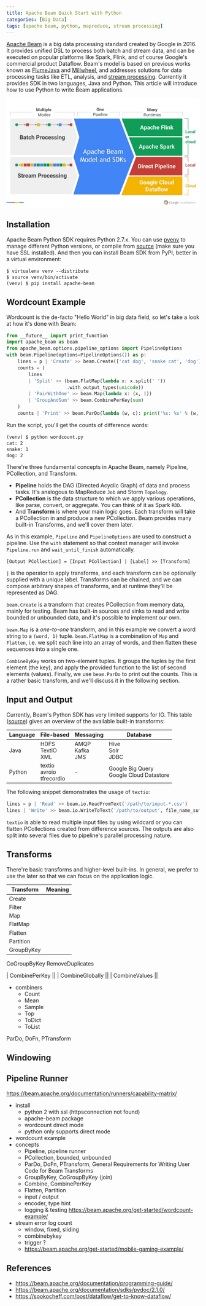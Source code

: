 ```yaml
---
title: Apache Beam Quick Start with Python
categories: [Big Data]
tags: [apache beam, python, mapreduce, stream processing]
---
```


[Apache Beam][1] is a big data processing standard created by Google in 2016. It provides unified DSL to process both batch and stream data, and can be executed on popular platforms like Spark, Flink, and of course Google's commercial product Dataflow. Beam's model is based on previous works known as [FlumeJava][2] and [Millwheel][3], and addresses solutions for data processing tasks like ETL, analysis, and [stream processing][4]. Currently it provides SDK in two languages, Java and Python. This article will introduce how to use Python to write Beam applications.

![Apache Beam Pipeline](/images/beam/arch.jpg)

## Installation

Apache Beam Python SDK requires Python 2.7.x. You can use [pyenv][5] to manage different Python versions, or compile from [source][6] (make sure you have SSL installed). And then you can install Beam SDK from PyPI, better in a virtual environment:

```
$ virtualenv venv --distribute
$ source venv/bin/activate
(venv) $ pip install apache-beam
```

<!-- more -->

## Wordcount Example

Wordcount is the de-facto "Hello World" in big data field, so let's take a look at how it's done with Beam:

```python
from __future__ import print_function
import apache_beam as beam
from apache_beam.options.pipeline_options import PipelineOptions
with beam.Pipeline(options=PipelineOptions()) as p:
    lines = p | 'Create' >> beam.Create(['cat dog', 'snake cat', 'dog'])
    counts = (
        lines
        | 'Split' >> (beam.FlatMap(lambda x: x.split(' '))
                      .with_output_types(unicode))
        | 'PairWithOne' >> beam.Map(lambda x: (x, 1))
        | 'GroupAndSum' >> beam.CombinePerKey(sum)
    )
    counts | 'Print' >> beam.ParDo(lambda (w, c): print('%s: %s' % (w, c)))
```

Run the script, you'll get the counts of difference words:

```
(venv) $ python wordcount.py
cat: 2
snake: 1
dog: 2
```

There're three fundamental concepts in Apache Beam, namely Pipeline, PCollection, and Transform.

* **Pipeline** holds the DAG (Directed Acyclic Graph) of data and process tasks. It's analogous to MapReduce `Job` and Storm `Topology`.
* **PCollection** is the data structure to which we apply various operations, like parse, convert, or aggregate. You can think of it as Spark `RDD`.
* And **Transform** is where your main logic goes. Each transform will take a PCollection in and produce a new PCollection. Beam provides many built-in Transforms, and we'll cover them later.

As in this example, `Pipeline` and `PipelineOptions` are used to construct a pipeline. Use the `with` statement so that context manager will invoke `Pipeline.run` and `wait_until_finish` automatically.

```
[Output PCollection] = [Input PCollection] | [Label] >> [Transform]
```

`|` is the operator to apply transforms, and each transform can be optionally supplied with a unique label. Transforms can be chained, and we can compose arbitrary shapes of transforms, and at runtime they'll be represented as DAG.

`beam.Create` is a transform that creates PCollection from memory data, mainly for testing. Beam has built-in sources and sinks to read and write bounded or unbounded data, and it's possible to implement our own.

`beam.Map` is a *one-to-one* transform, and in this example we convert a word string to a `(word, 1)` tuple. `beam.FlatMap` is a combination of `Map` and `Flatten`, i.e. we split each line into an array of words, and then flatten these sequences into a single one.

`CombineByKey` works on two-element tuples. It groups the tuples by the first element (the key), and apply the provided function to the list of second elements (values). Finally, we use `beam.ParDo` to print out the counts. This is a rather basic transform, and we'll discuss it in the following section.

## Input and Output

Currently, Beam's Python SDK has very limited supports for IO. This table ([source][7]) gives an overview of the available built-in transforms:

| Language | File-based | Messaging | Database |
| --- | --- | --- | --- |
| Java | HDFS<br>TextIO<br>XML | AMQP<br>Kafka<br>JMS | Hive<br>Solr<br>JDBC |
| Python | textio<br>avroio<br>tfrecordio | - | Google Big Query<br>Google Cloud Datastore |

The following snippet demonstrates the usage of `textio`:

```python
lines = p | 'Read' >> beam.io.ReadFromText('/path/to/input-*.csv')
lines | 'Write' >> beam.io.WriteToText('/path/to/output', file_name_suffix='.csv')
```

`textio` is able to read multiple input files by using wildcard or you can flatten PCollections created from difference sources. The outputs are also split into several files due to pipeline's parallel processing nature.

## Transforms

There're basic transforms and higher-level built-ins. In general, we prefer to use the later so that we can focus on the application logic.

| Transform | Meaning |
| --- | --- |
| Create ||
| Filter ||
| Map ||
| FlatMap ||
| Flatten ||
| Partition ||
| GroupByKey ||

CoGroupByKey
RemoveDuplicates

| CombinePerKey ||
| CombineGlobally ||
| CombineValues ||

* combiners
  * Count
  * Mean
  * Sample
  * Top
  * ToDict
  * ToList

ParDo, DoFn, PTransform

## Windowing

## Pipeline Runner

https://beam.apache.org/documentation/runners/capability-matrix/

* install
  * python 2 with ssl (httpsconnection not found)
  * apache-beam package
  * wordcount direct mode
  * python only supports direct mode
* wordcount example
* concepts
  * Pipeline, pipeline runner
  * PCollection, bounded, unbounded
  * ParDo, DoFn, PTransform, General Requirements for Writing User Code for Beam Transforms
  * GroupByKey, CoGroupByKey (join)
  * Combine, CombinePerKey
  * Flatten, Partition
  * input / output
  * encoder, type hint
  * logging & testing https://beam.apache.org/get-started/wordcount-example/
* stream error log count
  * window, fixed, sliding
  * combinebykey
  * trigger ?
  * https://beam.apache.org/get-started/mobile-gaming-example/


## References

* https://beam.apache.org/documentation/programming-guide/
* https://beam.apache.org/documentation/sdks/pydoc/2.1.0/
* https://sookocheff.com/post/dataflow/get-to-know-dataflow/

[1]: https://beam.apache.org/get-started/beam-overview/
[2]: https://web.archive.org/web/20160923141630/https://static.googleusercontent.com/media/research.google.com/en//pubs/archive/35650.pdf
[3]: https://web.archive.org/web/20160201091359/http://static.googleusercontent.com/media/research.google.com/en//pubs/archive/41378.pdf
[4]: https://www.oreilly.com/ideas/the-world-beyond-batch-streaming-101
[5]: https://github.com/pyenv/pyenv
[6]: https://www.python.org/downloads/source/
[7]: https://beam.apache.org/documentation/io/built-in/
